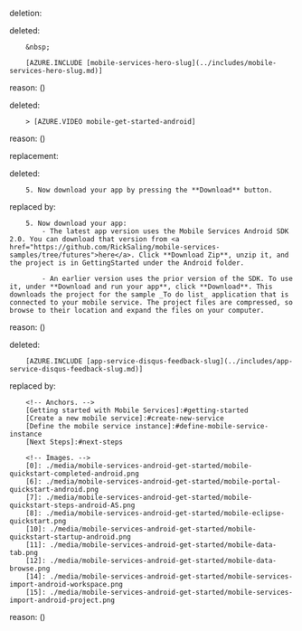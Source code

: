 deletion:

deleted:

		&nbsp;
		
		[AZURE.INCLUDE [mobile-services-hero-slug](../includes/mobile-services-hero-slug.md)]

reason: ()

deleted:

		> [AZURE.VIDEO mobile-get-started-android]

reason: ()

replacement:

deleted:

		5. Now download your app by pressing the **Download** button.

replaced by:

		5. Now download your app:
			- The latest app version uses the Mobile Services Android SDK 2.0. You can download that version from <a href="https://github.com/RickSaling/mobile-services-samples/tree/futures">here</a>. Click **Download Zip**, unzip it, and the project is in GettingStarted under the Android folder.
			 
			- An earlier version uses the prior version of the SDK. To use it, under **Download and run your app**, click **Download**. This downloads the project for the sample _To do list_ application that is connected to your mobile service. The project files are compressed, so browse to their location and expand the files on your computer.

reason: ()

deleted:

		[AZURE.INCLUDE [app-service-disqus-feedback-slug](../includes/app-service-disqus-feedback-slug.md)]

replaced by:

		<!-- Anchors. -->
		[Getting started with Mobile Services]:#getting-started
		[Create a new mobile service]:#create-new-service
		[Define the mobile service instance]:#define-mobile-service-instance
		[Next Steps]:#next-steps
		
		<!-- Images. -->
		[0]: ./media/mobile-services-android-get-started/mobile-quickstart-completed-android.png
		[6]: ./media/mobile-services-android-get-started/mobile-portal-quickstart-android.png
		[7]: ./media/mobile-services-android-get-started/mobile-quickstart-steps-android-AS.png
		[8]: ./media/mobile-services-android-get-started/mobile-eclipse-quickstart.png
		[10]: ./media/mobile-services-android-get-started/mobile-quickstart-startup-android.png
		[11]: ./media/mobile-services-android-get-started/mobile-data-tab.png
		[12]: ./media/mobile-services-android-get-started/mobile-data-browse.png
		[14]: ./media/mobile-services-android-get-started/mobile-services-import-android-workspace.png
		[15]: ./media/mobile-services-android-get-started/mobile-services-import-android-project.png

reason: ()

